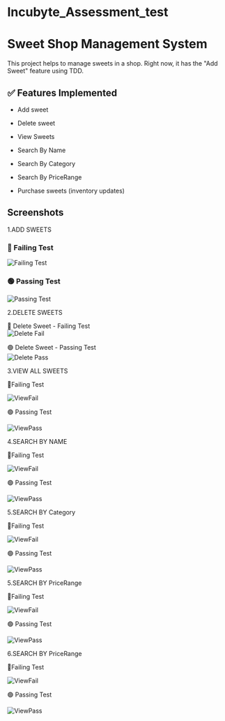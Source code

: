 # Incubyte_Assessment_test
# Sweet Shop Management System

This project helps to manage sweets in a shop. Right now, it has the "Add Sweet" feature using TDD.

## ✅ Features Implemented

- Add sweet

- Delete sweet 

- View Sweets

- Search By Name

- Search By Category

- Search By PriceRange

- Purchase sweets (inventory updates)

## Screenshots
1.ADD SWEETS

### 🔴 Failing Test
![Failing Test](screenshots/AddSweetFail.png)

### 🟢 Passing Test
![Passing Test](screenshots/AddSweetPass.png)

2.DELETE SWEETS

🔴 Delete Sweet - Failing Test  
![Delete Fail](screenshots/DeleteSweetFail.png)

🟢 Delete Sweet - Passing Test  
![Delete Pass](screenshots/DeleteSweetPass.png)


3.VIEW ALL SWEETS

 🔴Failing Test

![ViewFail](screenshots/ViewSweetsFail.png)

 🟢 Passing Test

![ViewPass](screenshots/ViewSweetsPass.png)

4.SEARCH BY NAME

🔴Failing Test

![ViewFail](screenshots/SearchByNameFail.png)

 🟢 Passing Test

![ViewPass](screenshots/SearchByNamePass.png)

5.SEARCH BY Category

🔴Failing Test

![ViewFail](screenshots/SearchByCategoryFail.png)

 🟢 Passing Test

![ViewPass](screenshots/SearchByCategoryPass.png)

5.SEARCH BY PriceRange

🔴Failing Test

![ViewFail](screenshots/SearchByPriceRangeFail.png)

 🟢 Passing Test

![ViewPass](screenshots/SearchByPriceRangePass.png)

6.SEARCH BY PriceRange

🔴Failing Test

![ViewFail](screenshots/PurchaseSweetFail.png)

 🟢 Passing Test

![ViewPass](screenshots/PurchaseSweetPass.png)